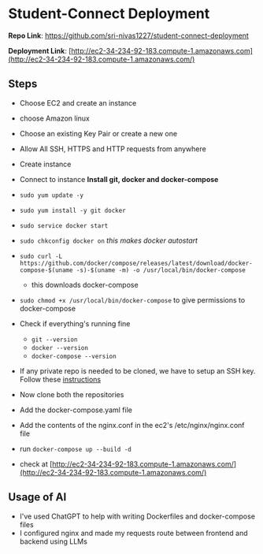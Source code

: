 # Student-Connect Deployment

**Repo Link**: https://github.com/sri-nivas1227/student-connect-deployment

**Deployment Link**: [http://ec2-34-234-92-183.compute-1.amazonaws.com](http://ec2-34-234-92-183.compute-1.amazonaws.com/)

## Steps

- Choose EC2 and create an instance
- choose Amazon linux
- Choose an existing Key Pair or create a new one
- Allow All SSH, HTTPS and HTTP requests from anywhere
- Create instance
- Connect to instance
  **Install git, docker and docker-compose**
- `sudo yum update -y`
- `sudo yum install -y git docker`
- `sudo service docker start`
- `sudo chkconfig docker on` _this makes docker autostart_
- `sudo curl -L https://github.com/docker/compose/releases/latest/download/docker-compose-$(uname -s)-$(uname -m) -o /usr/local/bin/docker-compose`
  - this downloads docker-compose
- `sudo chmod +x /usr/local/bin/docker-compose` to give permissions to docker-compose
- Check if everything's running fine

  - `git --version`
  - `docker --version`
  - `docker-compose --version`

- If any private repo is needed to be cloned, we have to setup an SSH key. Follow these [instructions](https://docs.github.com/en/authentication/connecting-to-github-with-ssh/generating-a-new-ssh-key-and-adding-it-to-the-ssh-agent?platform=linux)

- Now clone both the repositories
- Add the docker-compose.yaml file
- Add the contents of the nginx.conf in the ec2's /etc/nginx/nginx.conf file
- run `docker-compose up --build -d`

- check at [http://ec2-34-234-92-183.compute-1.amazonaws.com/](http://ec2-34-234-92-183.compute-1.amazonaws.com/)

## Usage of AI

- I've used ChatGPT to help with writing Dockerfiles and docker-compose files
- I configured nginx and made my requests route between frontend and backend using LLMs
